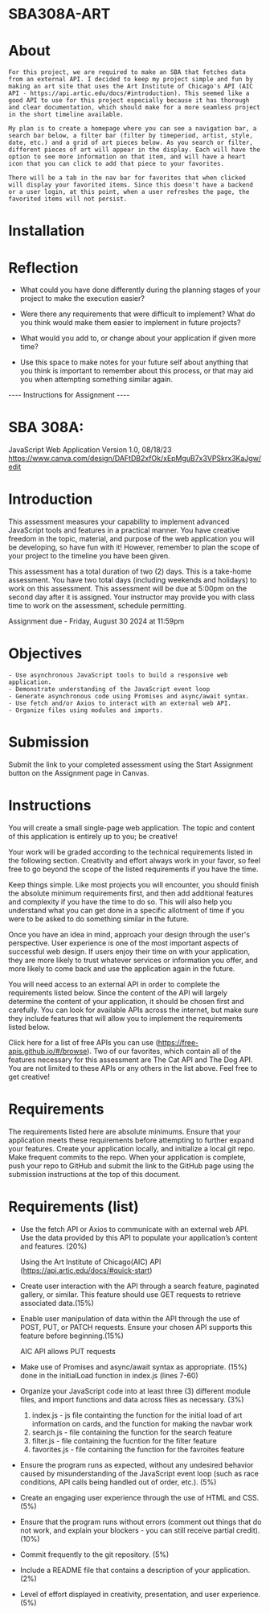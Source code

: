 # SBA308A-ART

# About 

    For this project, we are required to make an SBA that fetches data from an external API. I decided to keep my project simple and fun by making an art site that uses the Art Institute of Chicago's API (AIC API - https://api.artic.edu/docs/#introduction). This seemed like a good API to use for this project especially because it has thorough and clear documentation, which should make for a more seamless project in the short timeline available. 

    My plan is to create a homepage where you can see a navigation bar, a search bar below, a filter bar (filter by timeperiod, artist, style, date, etc.) and a grid of art pieces below. As you search or filter, different pieces of art will appear in the display. Each will have the option to see more information on that item, and will have a heart icon that you can click to add that piece to your favorites. 

    There will be a tab in the nav bar for favorites that when clicked will display your favorited items. Since this doesn't have a backend or a user login, at this point, when a user refreshes the page, the favorited items will not persist. 

# Installation 

# Reflection 

- What could you have done differently during the planning stages of your project to make the execution easier?

- Were there any requirements that were difficult to implement? What do you think would make them easier to implement in future projects?

- What would you add to, or change about your application if given more time?

- Use this space to make notes for your future self about anything that you think is important to remember about this process, or that may aid you when attempting something similar again.


---- Instructions for Assignment ----

# SBA 308A: 
JavaScript Web Application
Version 1.0, 08/18/23
https://www.canva.com/design/DAFtDB2xfOk/xEpMguB7x3VPSkrx3KaJgw/edit

# Introduction
This assessment measures your capability to implement advanced JavaScript tools and features in a practical manner. You have creative freedom in the topic, material, and purpose of the web application you will be developing, so have fun with it! However, remember to plan the scope of your project to the timeline you have been given.

This assessment has a total duration of two (2) days. This is a take-home assessment.
You have two total days (including weekends and holidays) to work on this assessment. This assessment will be due at 5:00pm on the second day after it is assigned. Your instructor may provide you with class time to work on the assessment, schedule permitting.

Assignment due - Friday, August 30 2024 at 11:59pm

# Objectives
    - Use asynchronous JavaScript tools to build a responsive web application.
    - Demonstrate understanding of the JavaScript event loop
    - Generate asynchronous code using Promises and async/await syntax.
    - Use fetch and/or Axios to interact with an external web API.
    - Organize files using modules and imports.

# Submission
Submit the link to your completed assessment using the Start Assignment button on the Assignment page in Canvas.

# Instructions
You will create a small single-page web application. The topic and content of this application is entirely up to you; be creative!

Your work will be graded according to the technical requirements listed in the following section. Creativity and effort always work in your favor, so feel free to go beyond the scope of the listed requirements if you have the time.

Keep things simple. Like most projects you will encounter, you should finish the absolute minimum requirements first, and then add additional features and complexity if you have the time to do so. This will also help you understand what you can get done in a specific allotment of time if you were to be asked to do something similar in the future.

Once you have an idea in mind, approach your design through the user's perspective. User experience is one of the most important aspects of successful web design. If users enjoy their time on with your application, they are more likely to trust whatever services or information you offer, and more likely to come back and use the application again in the future.

You will need access to an external API in order to complete the requirements listed below. Since the content of the API will largely determine the content of your application, it should be chosen first and carefully. You can look for available APIs across the internet, but make sure they include features that will allow you to implement the requirements listed below.

Click here for a list of free APIs you can use (https://free-apis.github.io/#/browse). Two of our favorites, which contain all of the features necessary for this assessment are The Cat API and The Dog API. You are not limited to these APIs or any others in the list above. Feel free to get creative! 

# Requirements
The requirements listed here are absolute minimums. Ensure that your application meets these requirements before attempting to further expand your features.
Create your application locally, and initialize a local git repo. Make frequent commits to the repo. When your application is complete, push your repo to GitHub and submit the link to the GitHub page using the submission instructions at the top of this document.

# Requirements (list)
- Use the fetch API or Axios to communicate with an external web API. Use the data provided by this API to populate your application’s content and features. (20%)

    Using the Art Institute of Chicago(AIC) API (https://api.artic.edu/docs/#quick-start)

- Create user interaction with the API through a search feature, paginated gallery, or similar. This feature should use GET requests to retrieve associated data.(15%)

- Enable user manipulation of data within the API through the use of POST, PUT, or PATCH requests. Ensure your chosen API supports this feature before beginning.(15%)

    AIC API allows PUT requests 

- Make use of Promises and async/await syntax as appropriate. (15%)
    done in the initialLoad function in index.js (lines 7-60)

- Organize your JavaScript code into at least three (3) different module files, and import functions and data across files as necessary. (3%)
    1. index.js - js file containting the function for the initial load of art information on cards, and the function for making the navbar work 
    2. search.js - file containing the function for the search feature 
    3. filter.js - file containing the fucntion for the filter feature 
    4. favorites.js - file containing the function for the favroites feature 

- Ensure the program runs as expected, without any undesired behavior caused by misunderstanding of the JavaScript event loop (such as race conditions, API calls being handled out of order, etc.). (5%)

- Create an engaging user experience through the use of HTML and CSS. (5%)

- Ensure that the program runs without errors (comment out things that do not work, and explain your blockers - you can still receive partial credit). (10%)

- Commit frequently to the git repository. (5%)

- Include a README file that contains a description of your application. (2%)

- Level of effort displayed in creativity, presentation, and user experience. (5%)
